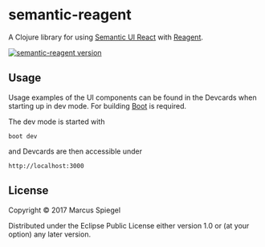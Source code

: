 # semantic-reagent

A Clojure library for using [Semantic UI React](http://react.semantic-ui.com) with [Reagent](http://reagent-project.github.io/).


[![semantic-reagent version](http://clojars.org/malesch/semantic-reagent/latest-version.svg)](http://clojars.org/malesch/semantic-reagent)


## Usage

Usage examples of the UI components can be found in the Devcards when starting up in dev mode. For building [Boot](https://github.com/boot-clj/boot)
is required.

The dev mode is started with

```
boot dev
```

 and Devcards are then accessible under

```
http://localhost:3000
```

## License

Copyright © 2017 Marcus Spiegel

Distributed under the Eclipse Public License either version 1.0 or (at
your option) any later version.
